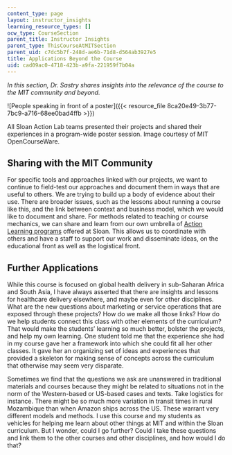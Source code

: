 ```yaml
---
content_type: page
layout: instructor_insights
learning_resource_types: []
ocw_type: CourseSection
parent_title: Instructor Insights
parent_type: ThisCourseAtMITSection
parent_uid: c7dc5b7f-248d-ae6b-71d8-d564ab3927e5
title: Applications Beyond the Course
uid: cad09ac0-4718-423b-a9fa-221959f7b04a
---
```


_In this section, Dr. Sastry shares insights into the relevance of the course to the MIT community and beyond._

![People speaking in front of a poster]({{< resource_file 8ca20e49-3b77-7bc9-a716-68ee0bad4ffb >}})

All Sloan Action Lab teams presented their projects and shared their experiences in a program-wide poster session. Image courtesy of MIT OpenCourseWare.

Sharing with the MIT Community
------------------------------

For specific tools and approaches linked with our projects, we want to continue to field-test our approaches and document them in ways that are useful to others. We are trying to build up a body of evidence about their use. There are broader issues, such as the lessons about running a course like this, and the link between context and business model, which we would like to document and share. For methods related to teaching or course mechanics, we can share and learn from our own umbrella of [Action Learning programs](http://mitsloan.mit.edu/actionlearning/) offered at Sloan. This allows us to coordinate with others and have a staff to support our work and disseminate ideas, on the educational front as well as the logistical front.

Further Applications
--------------------

While this course is focused on global health delivery in sub-Saharan Africa and South Asia, I have always asserted that there are insights and lessons for healthcare delivery elsewhere, and maybe even for other disciplines. What are the new questions about marketing or service operations that are exposed through these projects? How do we make all those links? How do we help students connect this class with other elements of the curriculum? That would make the students’ learning so much better, bolster the projects, and help my own learning. One student told me that the experience she had in my course gave her a framework into which she could fit all her other classes. It gave her an organizing set of ideas and experiences that provided a skeleton for making sense of concepts across the curriculum that otherwise may seem very disparate.

Sometimes we find that the questions we ask are unanswered in traditional materials and courses because they might be related to situations not in the norm of the Western-based or US-based cases and texts. Take logistics for instance. There might be so much more variation in transit times in rural Mozambique than when Amazon ships across the US. These warrant very different models and methods. I use this course and my students as vehicles for helping me learn about other things at MIT and within the Sloan curriculum. But I wonder, could I go further? Could I take these questions and link them to the other courses and other disciplines, and how would I do that?